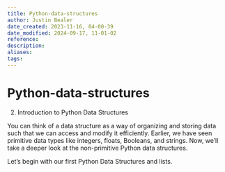 ```yaml
---
title: Python-data-structures
author: Justin Bealer
date_created: 2023-11-16, 04-00-39
date_modified: 2024-09-17, 11-01-02
reference: 
description: 
aliases: 
tags: 
---
```

# Python-data-structures
2. Introduction to Python Data Structures

You can think of a data structure as a way of organizing and storing data such that we can access and modify it efficiently. Earlier, we have seen primitive data types like integers, floats, Booleans, and strings. Now, we’ll take a deeper look at the non-primitive Python data structures.

Let’s begin with our first Python Data Structures and lists.


